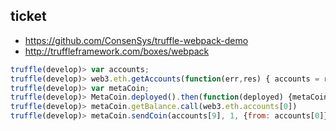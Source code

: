 ## ticket

* <https://github.com/ConsenSys/truffle-webpack-demo>
* <http://truffleframework.com/boxes/webpack>


```javascript
truffle(develop)> var accounts;
truffle(develop)> web3.eth.getAccounts(function(err,res) { accounts = res; }); // web3.eth.accounts
truffle(develop)> var metaCoin;
truffle(develop)> MetaCoin.deployed().then(function(deployed) {metaCoin = deployed;});
truffle(develop)> metaCoin.getBalance.call(web3.eth.accounts[0])
truffle(develop)> metaCoin.sendCoin(accounts[9], 1, {from: accounts[0]});
```
